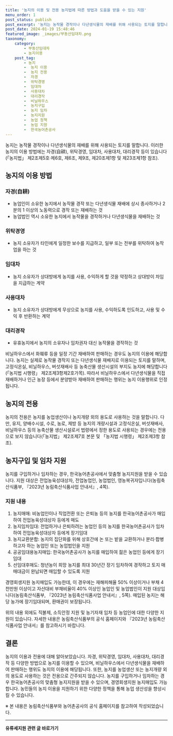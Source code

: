```yaml
---
title: '농지의 이용 및 전용 농지법에 따른 방법과 도움을 받을 수 있는 지원'
menu_order: 1
post_status: publish
post_excerpt: '농지는 농작물 경작이나 다년생식물의 재배를 위해 사용되는 토지를 말합니다. 이러한 농지의 이용 방법에는 자경 自耕 , 위탁경영, 임대차, 사용대차, 대리경작 등이 있습니다  농지법  제2조제5호 제6호, 제6조, 제9조, 제20조제1항 및 제23조제1항 참조 .'
post_date: 2024-01-19 15:48:46
featured_image: _images/부동산임대차.png
taxonomy:
    category:
        - 부동산임대차
        - 농지이용
    post_tag:
        - 농지
        -  농지 이용
        -  농지 전용
        -  자경
        -  위탁경영
        -  임대차
        -  사용대차
        -  대리경작
        -  비닐하우스
        -  농지구입
        -  농지 임차
        -  농지지원
        -  농업 정책
        -  농업 지원
        -  한국농어촌공사
---
```



농지는 농작물 경작이나 다년생식물의 재배를 위해 사용되는 토지를 말합니다. 이러한 농지의 이용 방법에는 자경(自耕), 위탁경영, 임대차, 사용대차, 대리경작 등이 있습니다(「농지법」 제2조제5호·제6호, 제6조, 제9조, 제20조제1항 및 제23조제1항 참조).

## 농지의 이용 방법

### 자경(自耕)
- 농업인이 소유한 농지에서 농작물 경작 또는 다년생식물 재배에 상시 종사하거나 2분의 1 이상의 노동력으로 경작 또는 재배하는 것
- 농업법인 역시 소유한 농지에서 농작물을 경작하거나 다년생식물을 재배하는 것

### 위탁경영
- 농지 소유자가 타인에게 일정한 보수를 지급하고, 일부 또는 전부를 위탁하여 농작업을 하는 것

### 임대차
- 농지 소유자가 상대방에게 농지를 사용, 수익하게 할 것을 약정하고 상대방이 차임을 지급하는 계약

### 사용대차
- 농지 소유자가 상대방에게 무상으로 농지를 사용, 수익하도록 인도하고, 사용 및 수익 후 반환하는 계약

### 대리경작
- 유휴농지에서 농지의 소유자나 임차권자 대신 농작물을 경작하는 것

비닐하우스에서 화훼류 등을 일정 기간 재배하여 판매하는 경우도 농지의 이용에 해당합니다. 농지는 실제로 농작물 경작지 또는 다년생식물 재배지로 이용되는 토지를 말하며, 고정식온실, 비닐하우스, 버섯재배사 등 농축산물 생산시설의 부지도 농지에 해당합니다(「농지법 시행령」 제2조제3항제2호가목). 따라서 비닐하우스에서 다년생식물을 직접 재배하거나 인근 농장 등에서 분양받아 재배하여 판매하는 행위는 농지 이용행위로 인정됩니다.

## 농지의 전용
농지의 전용은 농지를 농업생산이나 농지개량 외의 용도로 사용하는 것을 말합니다. 다만, 유지, 양배수시설, 수로, 농로, 제방 등 농지의 개량시설과 고정식온실, 버섯재배사, 비닐하우스 등의 농축산물 생산시설로서 법령에서 정한 용도로 사용되는 경우에는 전용으로 보지 않습니다(「농지법」 제2조제7호 본문 및 「농지법 시행령」 제2조제3항 참조).

## 농지구입 및 임차 지원
농지를 구입하거나 임차하는 경우, 한국농어촌공사에서 맞춤형 농지지원을 받을 수 있습니다. 지원 대상은 전업농육성대상자, 전업농업인, 농업법인, 영농복귀자입니다(농림축산식품부, 『2023년 농림축산식품사업 안내서』, 4쪽).

### 지원 내용
1. 농지매매: 비농업인이나 직업전환 또는 은퇴농 등의 농지를 한국농어촌공사가 매입하여 전업농육성대상자 등에게 매도
2. 농지임차임대: 전업하거나 은퇴하려는 농업인 등의 농지를 한국농어촌공사가 임차하여 전업농육성대상자 등에게 장기임대
3. 농지교환분합: 농지의 집단화를 위해 상호간에 논 또는 밭을 교환하거나 분리·합병하고자 하는 농업인 또는 농업법인을 지원
4. 공공임대용농지매입: 한국농어촌공사가 농지를 매입하여 젊은 농업인 등에게 장기임대
5. 선임대후매도: 청년농이 희망 농지를 최대 30년간 장기 임차하여 경작하고 토지 매매대금이 완납되면 매입할 수 있도록 지원

경영회생지원 농지매입도 가능한데, 이 경우에는 재해피해율 50% 이상이거나 부채 4천만원 이상이고 자산대비 부채비율이 40% 이상인 농업인 및 농업법인이 지원 대상입니다(농림축산식품부, 『2023년 농림축산식품사업 안내서』, 5쪽). 매입된 농지는 해당 농가에 장기임대되며, 환매권이 보장됩니다.

위의 내용 외에도 직불제, 소득안정 지원 및 농기자재 임차 등 농업인에 대한 다양한 지원이 있습니다. 자세한 내용은 농림축산식품부의 공식 홈페이지와 『2023년 농림축산식품사업 안내서』를 참고하시기 바랍니다.

## 결론

농지의 이용과 전용에 대해 알아보았습니다. 자경, 위탁경영, 임대차, 사용대차, 대리경작 등 다양한 방법으로 농지를 이용할 수 있으며, 비닐하우스에서 다년생식물을 재배하여 판매하는 행위도 농지의 이용에 해당됩니다. 또한, 농지를 농업생산 또는 농지개량 외의 용도로 사용하는 것은 전용으로 간주되지 않습니다. 농지를 구입하거나 임차하는 경우 한국농어촌공사의 맞춤형 농지지원을 받을 수 있으며, 경영회생지원 농지매입도 가능합니다. 농민들의 농지 이용을 지원하기 위한 다양한 정책을 통해 농업 생산성을 향상시킬 수 있습니다. 

※ 본 내용은 농림축산식품부와 농어촌공사의 공식 홈페이지를 참고하여 작성되었습니다.
<!-- wp:separator -->
<hr class="wp-block-separator has-alpha-channel-opacity"/>
<!-- /wp:separator -->

<!-- wp:group {"backgroundColor":"base","layout":{"type":"constrained"}} -->
<div class="wp-block-group has-base-background-color has-background"><!-- wp:paragraph {"align":"center","fontSize":"medium"} -->
<p class="has-text-align-center has-large-font-size"><strong>유류세지원 관련 글 바로가기</strong></p>
<!-- /wp:paragraph -->


<!-- wp:latest-posts
{"categories":[{"id":14360,"count":19,"description":"","link":"https://uknowlaw.com/category/%ec%9c%a0%eb%a5%98%ec%84%b8%ec%a7%80%ec%9b%90/","name":"유류세지원","slug":"유류세지원","taxonomy":"category","parent":0,"meta":[],"_links":{"self":[{"href":"https://uknowlaw.com/wp-json/wp/v2/categories/14360"}],"collection":[{"href":"https://uknowlaw.com/wp-json/wp/v2/categories"}],"about":[{"href":"https://uknowlaw.com/wp-json/wp/v2/taxonomies/category"}],"wp:post_type":[{"href":"https://uknowlaw.com/wp-json/wp/v2/posts?categories=14360"}],"curies":[{"name":"wp","href":"https://api.w.org/{rel}","templated":true}]}}],"postsToShow":100,"excerptLength":28,"postLayout":"grid","columns":2,"featuredImageAlign":"left","featuredImageSizeSlug":"large","fontSize":"small"} /--></div>
<!-- /wp:group -->